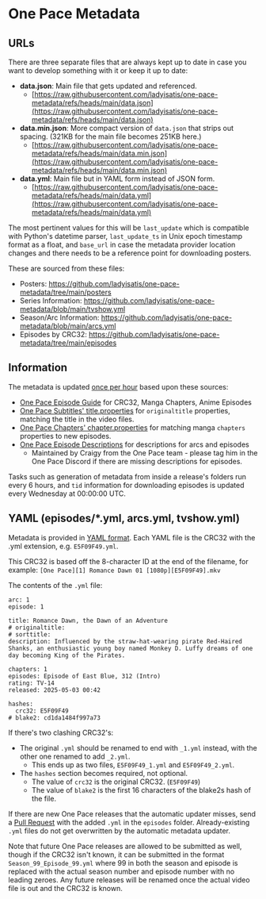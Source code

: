# One Pace Metadata

## URLs

There are three separate files that are always kept up to date in case you want to develop something with it or keep it up to date:

- **data.json**: Main file that gets updated and referenced.
  - [https://raw.githubusercontent.com/ladyisatis/one-pace-metadata/refs/heads/main/data.json](https://raw.githubusercontent.com/ladyisatis/one-pace-metadata/refs/heads/main/data.json)
- **data.min.json**: More compact version of `data.json` that strips out spacing. (321KB for the main file becomes 251KB here.)
  - [https://raw.githubusercontent.com/ladyisatis/one-pace-metadata/refs/heads/main/data.min.json](https://raw.githubusercontent.com/ladyisatis/one-pace-metadata/refs/heads/main/data.min.json)
- **data.yml**: Main file but in YAML form instead of JSON form.
  - [https://raw.githubusercontent.com/ladyisatis/one-pace-metadata/refs/heads/main/data.yml](https://raw.githubusercontent.com/ladyisatis/one-pace-metadata/refs/heads/main/data.yml)

The most pertinent values for this will be `last_update` which is compatible with Python's datetime parser, `last_update_ts` in Unix epoch timestamp format as a float, and `base_url` in case the metadata provider location changes and there needs to be a reference point for downloading posters.

These are sourced from these files:

- Posters: https://github.com/ladyisatis/one-pace-metadata/tree/main/posters
- Series Information: https://github.com/ladyisatis/one-pace-metadata/blob/main/tvshow.yml
- Season/Arc Information: https://github.com/ladyisatis/one-pace-metadata/blob/main/arcs.yml
- Episodes by CRC32: https://github.com/ladyisatis/one-pace-metadata/tree/main/episodes

## Information

The metadata is updated [once per hour](https://github.com/ladyisatis/one-pace-metadata/blob/main/.github/workflows/metadata-job.yml#L5) based upon these sources:

- [One Pace Episode Guide](https://docs.google.com/spreadsheets/d/1HQRMJgu_zArp-sLnvFMDzOyjdsht87eFLECxMK858lA/) for CRC32, Manga Chapters, Anime Episodes
- [One Pace Subtitles' title.properties](https://raw.githubusercontent.com/one-pace/one-pace-public-subtitles/refs/heads/main/main/title.properties) for `originaltitle` properties, matching the title in the video files.
- [One Pace Chapters' chapter.properties](https://raw.githubusercontent.com/one-pace/one-pace-public-subtitles/refs/heads/main/main/chapter.properties) for matching manga `chapters` properties to new episodes.
- [One Pace Episode Descriptions](https://docs.google.com/spreadsheets/d/1M0Aa2p5x7NioaH9-u8FyHq6rH3t5s6Sccs8GoC6pHAM/) for descriptions for arcs and episodes
  - Maintained by Craigy from the One Pace team - please tag him in the One Pace Discord if there are missing descriptions for episodes.

Tasks such as generation of metadata from inside a release's folders run every 6 hours, and `tid` information for downloading episodes is updated every Wednesday at 00:00:00 UTC.

## YAML (episodes/*.yml, arcs.yml, tvshow.yml)

Metadata is provided in [YAML format](https://en.wikipedia.org/wiki/YAML#Syntax). Each YAML file is the CRC32 with the .yml extension, e.g. `E5F09F49.yml`.

This CRC32 is based off the 8-character ID at the end of the filename, for example: `[One Pace][1] Romance Dawn 01 [1080p][E5F09F49].mkv`

The contents of the `.yml` file:

```
arc: 1
episode: 1

title: Romance Dawn, the Dawn of an Adventure
# originaltitle:
# sorttitle:
description: Influenced by the straw-hat-wearing pirate Red-Haired Shanks, an enthusiastic young boy named Monkey D. Luffy dreams of one day becoming King of the Pirates.

chapters: 1
episodes: Episode of East Blue, 312 (Intro)
rating: TV-14
released: 2025-05-03 00:42

hashes: 
  crc32: E5F09F49
# blake2: cd1da1484f997a73
```

If there's two clashing CRC32's:
- The original `.yml` should be renamed to end with `_1.yml` instead, with the other one renamed to add `_2.yml`.
  - This ends up as two files, `E5F09F49_1.yml` and `E5F09F49_2.yml`.
- The `hashes` section becomes required, not optional.
  - The value of `crc32` is the original CRC32. (`E5F09F49`)
  - The value of `blake2` is the first 16 characters of the blake2s hash of the file.

If there are new One Pace releases that the automatic updater misses, send a [Pull Request](https://github.com/ladyisatis/one-pace-metadata/pulls) with the added `.yml` in the `episodes` folder. Already-existing `.yml` files do not get overwritten by the automatic metadata updater.

Note that future One Pace releases are allowed to be submitted as well, though if the CRC32 isn't known, it can be submitted in the format `Season_99_Episode_99.yml` where 99 in both the season and episode is replaced with the actual season number and episode number with no leading zeroes. Any future releases will be renamed once the actual video file is out and the CRC32 is known.
